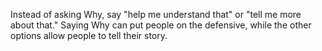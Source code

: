 Instead of asking Why, say "help me understand that" or "tell me more about that." Saying Why can put people on the defensive, while the other options allow people to tell their story.
